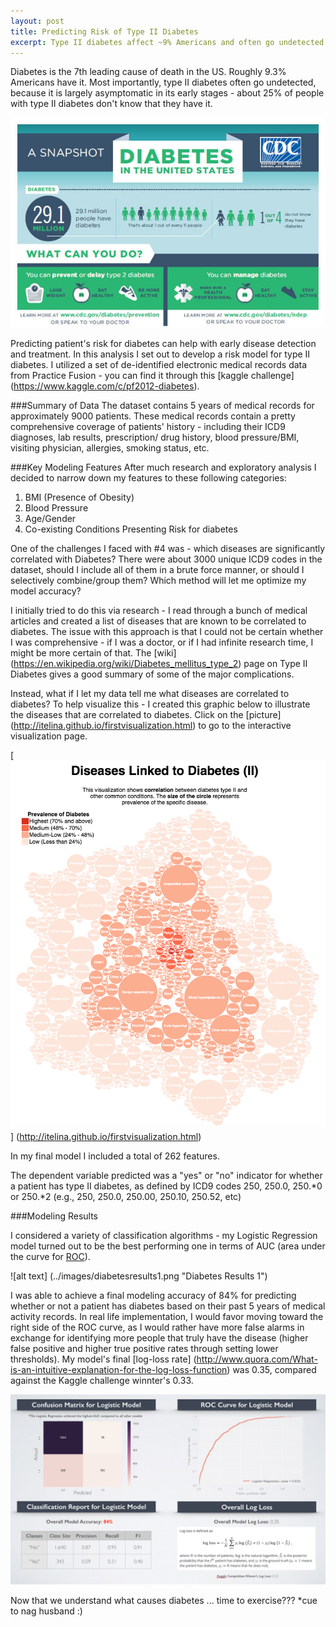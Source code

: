 ```yaml
---
layout: post
title: Predicting Risk of Type II Diabetes
excerpt: Type II diabetes affect ~9% Americans and often go undetected in early stages. In this analysis I built a model to predict an individual's risk for Diabetes based on their medical records (such as pre-existing conditions, BMI, blood pressure, etc).
---
```


Diabetes is the 7th leading cause of death in the US. Roughly 9.3% Americans have it. Most importantly, type II diabetes often go undetected, because it is largely asymptomatic in its early stages - about 25% of people with type II diabetes don't know that they have it. 

![alt text](../images/diabetesinfographic.jpg "Diabetes Summary")

Predicting patient's risk for diabetes can help with early disease detection and treatment. In this analysis I set out to develop a risk model for type II diabetes. I utilized a set of de-identified electronic medical records data from Practice Fusion - you can find it through this [kaggle challenge] (https://www.kaggle.com/c/pf2012-diabetes). 

###Summary of Data 
The dataset contains 5 years of medical records for approximately 9000 patients. These medical records contain a pretty comprehensive coverage of patients' history - including their ICD9 diagnoses, lab results, prescription/ drug history, blood pressure/BMI, visiting physician, allergies, smoking status, etc.

###Key Modeling Features
After much research and exploratory analysis I decided to narrow down my features to these following categories:

1. BMI (Presence of Obesity)
2. Blood Pressure 
3. Age/Gender
4. Co-existing Conditions Presenting Risk for diabetes

One of the challenges I faced with #4 was - which diseases are significantly correlated with Diabetes? There were about 3000 unique ICD9 codes in the dataset, should I include all of them in a brute force manner, or should I selectively combine/group them? Which method will let me optimize my model accuracy?

I initially tried to do this via research - I read through a bunch of medical articles and created a list of diseases that are known to be correlated to diabetes. The issue with this approach is that I could not be certain whether I was comprehensive - if I was a doctor, or if I had infinite research time, I might be more certain of that. The [wiki] (https://en.wikipedia.org/wiki/Diabetes_mellitus_type_2) page on Type II Diabetes gives a good summary of some of the major complications.

Instead, what if I let my data tell me what diseases are correlated to diabetes? To help visualize this - I created this graphic below to illustrate the diseases that are correlated to diabetes. Click on the [picture] (http://itelina.github.io/firstvisualization.html) to go to the interactive visualization page.

[![alt text](../images/diabetesvisthumb.png "Diabetes Visualization")] (http://itelina.github.io/firstvisualization.html)

In my final model I included a total of 262 features. 

The dependent variable predicted was a "yes" or "no" indicator for whether a patient has type II diabetes, as defined by ICD9 codes 250, 250.0, 250.*0 or 250.*2 (e.g., 250, 250.0, 250.00, 250.10, 250.52, etc)

###Modeling Results

I considered a variety of classification algorithms - my Logistic Regression model turned out to be the best performing one in terms of AUC (area under the curve for [ROC](https://en.wikipedia.org/wiki/Receiver_operating_characteristic)). 

![alt text] (../images/diabetesresults1.png "Diabetes Results 1")

I was able to achieve a final modeling accuracy of 84% for predicting whether or not a patient has diabetes based on their past 5 years of medical activity records. In real life implementation, I would favor moving toward the right side of the ROC curve, as I would rather have more false alarms in exchange for identifying more people that truly have the disease (higher false positive and higher true positive rates through setting lower thresholds). My model's final [log-loss rate] (http://www.quora.com/What-is-an-intuitive-explanation-for-the-log-loss-function) was 0.35, compared against the Kaggle challenge winnter's 0.33.

![alt text](../images/diabetesresults2.png "Diabetes Results 2")

Now that we understand what causes diabetes ... time to exercise??? *cue to nag husband :)
